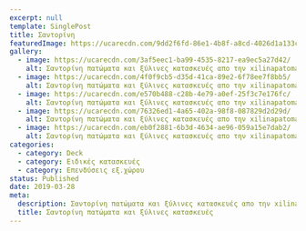 ```yaml
---
excerpt: null
template: SinglePost
title: Σαντορίνη
featuredImage: https://ucarecdn.com/9dd2f6fd-86e1-4b8f-a8cd-4026d1a133c7/
gallery:
  - image: https://ucarecdn.com/3af5eec1-ba99-4535-8217-ea9ec5a27d42/
    alt: Σαντορίνη πατώματα και ξύλινες κατασκευές απο την xilinapatomata.gr
  - image: https://ucarecdn.com/4f0f9cb5-d35d-41ca-89e2-6f78ee7f8bb5/
    alt: Σαντορίνη πατώματα και ξύλινες κατασκευές απο την xilinapatomata.gr
  - image: https://ucarecdn.com/e570b488-c28b-4e79-a0ef-25f3c7e176fc/
    alt: Σαντορίνη πατώματα και ξύλινες κατασκευές απο την xilinapatomata.gr
  - image: https://ucarecdn.com/76326ed1-4a65-402a-98f8-087829d2d29d/
    alt: Σαντορίνη πατώματα και ξύλινες κατασκευές απο την xilinapatomata.gr
  - image: https://ucarecdn.com/eb0f2881-6b3d-4634-ae96-059a15e7dab2/
    alt: Σαντορίνη πατώματα και ξύλινες κατασκευές απο την xilinapatomata.gr
categories:
  - category: Deck
  - category: Ειδικές κατασκευές
  - category: Επενδύσεις εξ.χώρου
status: Published
date: 2019-03-28
meta:
  description: Σαντορίνη πατώματα και ξύλινες κατασκευές απο την xilinapatomata.gr
  title: Σαντορίνη πατώματα και ξύλινες κατασκευές
---
```


